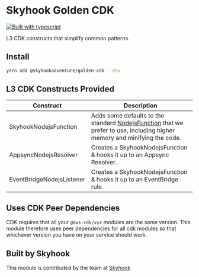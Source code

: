 # Skyhook Golden CDK

[![Built with
typescript](https://badgen.net/badge/icon/typescript?icon=typescript&label)](https://www.typescriptlang.org/)

L3 CDK constructs that simplify common patterns.

## Install

```bash
yarn add @skyhookadventure/golden-cdk --dev
```

## L3 CDK Constructs Provided

| Construct                 | Description                                                                                                                                                                                                           |
| ------------------------- | --------------------------------------------------------------------------------------------------------------------------------------------------------------------------------------------------------------------- |
| SkyhookNodejsFunction     | Adds some defaults to the standard [NodejsFunction](https://docs.aws.amazon.com/cdk/api/latest/docs/@aws-cdk_aws-lambda-nodejs.NodejsFunction) that we prefer to use, including higher memory and minifying the code. |
| AppsyncNodejsResolver     | Creates a SkyhookNodejsFunction & hooks it up to an Appsync Resolver.                                                                                                                                                 |
| EventBridgeNodejsListener | Creates a SkyhookNodejsFunction & hooks it up to an EventBridge rule.                                                                                                                                                 |

## Uses CDK Peer Dependencies

CDK requires that all your `@aws-cdk/xyz` modules are the same version. This module therefore uses peer dependencies for
all cdk modules so that whichever version you have on your service should work.

## Built by Skyhook

This module is contributed by the team at [Skyhook](https://www.skyhookadventure.com/)
